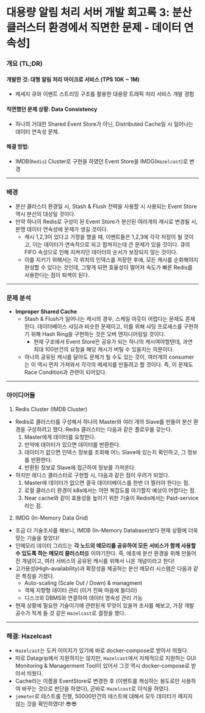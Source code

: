 # 대용량 알림 처리 서버 개발 회고록 3: 분산 클러스터 환경에서 직면한 문제 - 데이터 연속성]

### 개요 (TL;DR)
#### 개발한 것: 대형 알림 처리 마이크로 서비스 (TPS 10K ~ 1M)
- 메세지 큐와 이벤트 스트리밍 구조를 활용한 대용량 트래픽 처리 서비스 개발 경험
#### 직면했던 문제 상황: Data Consistency
- 하나의 거대한 Shared Event Store가 아닌, Distributed Cache일 시 일어나는 데이터 연속성 문제.
#### 해결 방법: 
- IMDB(`Redis`) Cluster로 구현을 하였던 Event Store을 IMDG(`Hazelcast`)로 변경
---
### 배경
- 분산 클러스터 환경일 시, Stash & Flush 전략을 사용할 시 사용되는 Event Store 역시 분산의 대상일 것이다.
- 만약 하나의 Redis로 구성이 된 Event Store가 분산된 여러개의 캐시로 변경될 시, 분명 데이터 연속성에 문제가 생길 것이다.
    - 캐시 1,2,3이 있다고 가정을 했을 때, 이벤트들은 1,2,3에 각각 저장이 될 것이고, 이는 데이터가 연속적으로 되고 합쳐지는데 큰 문제가 있을 것이다. 큐의 FIFO 속성으로 인해 지켜지던 데이터의 순서가 보장되지 않는 것이다.
    - 이를 지키기 위해서는 각 위치의 인덱스를 저장한 후에, 모든 캐시를 순회해야지 완성할 수 있다는 것인데, 그렇게 되면 효율성이 떨어져 속도가 빠른 Redis를 사용한다는 점이 퇴색이 된다.
---
### 문제 분석
- **Improper Shared Cache**
    - Stash & Flush가 일어나는 캐시의 경우, 스케일 아웃이 어렵다는 문제도 존재한다. 데이터베이스 샤딩과 비슷한 문제이고, 이를 위해 샤딩 프로세스를 구현하기 위해 Hash Ring을 구현하는 것은 오버 엔지니어링일 것이다. 
        - 현재 구조에서 Event Store은 공유가 되는 하나의 캐시여야할텐데, 과연 최대 100만건의 요청을 해당 캐시가 버틸 수 있을지는 의문이다.
    - 하나의 공유된 캐시를 달아도 문제가 될 수도 있는 것이, 여러개의 consumer는 이 역시 먼저 가져와서 각각의 메세지를 만들려고 할 것이다. 즉, 이 문제도 Race Condition과 관련이 되어있다.

---
### 아이디어들
1. Redis Cluster (IMDB Cluster)
- Redis로 클러스터를 구성해서 하나의 Master와 여러 개의 Slave를 만들어 분산 환경을 구성하려고 했다. Redis 클러스터는 다음과 같은 플로우를 갖는다.
    1. Master에게 데이터를 요청한다.
    2. 만약에 데이터가 있으면 데이터를 반환한다.
    3. 데이터가 없으면 인덱스 정보를 조회해 어느 Slave에 있는지 확인하고, 그 정보를 반환한다.
    4. 반환된 정보로 Slave에 접근하여 정보를 가져온다.
- 하지만 레디스 클러스터로 구현할 시, 다음과 같은 점이 우려가 되었다.
    1. Master에 데이터가 없으면 결국 데이터베이스를 한번 더 찔러야 한다는 점.
    2. 로컬 클러스터 환경이 k8s에서는 어떤 복잡도를 야기할지 예상이 어렵다는 점.
    3. Near cache와 같이 효용성을 높이기 위한 기술이 Redis에서는 Paid-service 라는 점.

2. IMDG (In-Memory Data Grid)
- 조금 더 기술조사를 해보니, IMDB (In-Memory Database)보다 현재 상황에 더욱 맞는 기술을 찾았다!
- 인메모리 데이터 그리드는 **각 노드의 메모리를 공유하여 모든 서비스가 함께 사용할 수 있도록 하는 메모리 클러스터**를 이야기한다. 즉, 애초에 분산 환경을 위해 만들어진 개념이고, 여러 서비스의 공유된 캐시를 위해서 니온 개념이라고 한다!
- 고가용성(High-availability)과 확장성을 제공하는 분산 메모리 시스템은 다음과 같은 특징을 가졌다.
    - Auto-scaling (Scale Out / Down) & managment 
    - 객체 지향형 데이터 관리 (이거 진짜 마음에 들더라)
    - 디스크와 DBMS와 연결하여 데이터 영속성 관리 가능
- 현재 상황에 필요한 기술이기에 관련된게 무엇이 있을까 조사를 해보고, 가장 개발 공수가 적게 들 것 같은 `Hazelcast`로 결정을 했다.
---
### 해결:  Hazelcast
- `Hazelcast`는 도커 이미지가 있기에 바로 docker-compose로 받아서 띄웠다.
- 따로 Datagrip에서 지원하지는 않지만, `Hazelcast`에서 자체적으로 지원하는 GUI Monitoring & Managerment Tool이 있어서 그것 역시 docker-compose로 받아서 띄웠다.
- Cache라는 이름을 EventStore로 변경한 후 (이벤트를 캐싱하는 용도로만 사용하여 바꾸는 것으로 판단을 하였다), 곧바로 `Hazelcast`로 이식을 하였다.
- `jemeter`로 테스트를 진행, 50000만건의 테스트에 대해서 모두 데이터가 깨지지 않는 것을 확인하였다! 😎😎
